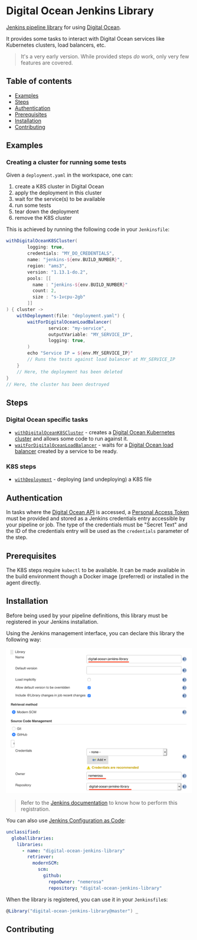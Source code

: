 Digital Ocean Jenkins Library
=============================

[Jenkins pipeline library](https://jenkins.io/doc/book/pipeline/shared-libraries/) for using [Digital Ocean](https://www.digitalocean.com/).

It provides some tasks to interact with Digital Ocean services like Kubernetes clusters, load balancers, etc.

> It's a very early version. While provided steps *do* work, only very few features are covered.

## Table of contents

* [Examples](#examples)
* [Steps](#steps)
* [Authentication](#authentication)
* [Prerequisites](#prerequisites)
* [Installation](#installation)
* [Contributing](#contributing)

## Examples

### Creating a cluster for running some tests

Given a `deployment.yaml` in the workspace, one can:

1. create a K8S cluster in Digital Ocean
1. apply the deployment in this cluster
1. wait for the service(s) to be available
1. run some tests
1. tear down the deployment
1. remove the K8S cluster

This is achieved by running the following code in your `Jenkinsfile`:

```groovy
withDigitalOceanK8SCluster(
        logging: true,
        credentials: "MY_DO_CREDENTIALS",
        name: "jenkins-${env.BUILD_NUMBER}",
        region: "ams3",
        version: "1.13.1-do.2",
        pools: [[
          name : "jenkins-${env.BUILD_NUMBER}"
          count: 2,
          size : "s-1vcpu-2gb"
        ]]
) { cluster ->
    withDeployment(file: "deployment.yaml") {
        waitForDigitalOceanLoadBalancer(
                service: "my-service",
                outputVariable: "MY_SERVICE_IP",
                logging: true,
        )
        echo "Service IP = ${env.MY_SERVICE_IP}"
        // Runs the tests against load balancer at MY_SERVICE_IP
    }
    // Here, the deployment has been deleted
}
// Here, the cluster has been destroyed
```

## Steps

### Digital Ocean specific tasks

* [`withDigitalOceanK8SCluster`](vars/withDigitalOceanK8SCluster.md) - creates a [Digital Ocean Kubernetes cluster](https://www.digitalocean.com/products/kubernetes/) and allows some code to run against it.
* [`waitForDigitalOceanLoadBalancer`](vars/waitForDigitalOceanLoadBalancer.md) - waits for a [Digital Ocean load balancer](https://www.digitalocean.com/products/load-balancer/) created by a service to be ready.

### K8S steps

* [`withDeployment`](vars/withDeployment.md) - deploying (and undeploying) a K8S file

## Authentication

In tasks where the [Digital Ocean API](https://developers.digitalocean.com/documentation/) is accessed, a [Personal Access Token](https://cloud.digitalocean.com/account/api/tokens) must be provided and stored as a Jenkins credentials entry accessible by your pipeline or job. The type of the credentials must be "Secret Text" and the ID of the credentials entry will be used as the `credentials` parameter of the step.

## Prerequisites

The K8S steps require `kubectl` to be available. It can be made available in the build environment though a Docker image (preferred) or installed in the agent directly.

## Installation

Before being used by your pipeline definitions, this library must be registered in your Jenkins installation.

Using the Jenkins management interface, you can declare this library the following way:

![Jenkins pipeline library](docs/Configure_System_Jenkins.png)

> Refer to the [Jenkins documentation](https://jenkins.io/doc/book/pipeline/shared-libraries/) to know how to perform this registration.

You can also use [Jenkins Configuration as Code](https://github.com/jenkinsci/configuration-as-code-plugin/blob/master/README.md):

```YAML
unclassified:
  globallibraries:
    libraries:
      - name: "digital-ocean-jenkins-library"
        retriever:
          modernSCM:
            scm:
              github:
                repoOwner: "nemerosa"
                repository: "digital-ocean-jenkins-library"
```

When the library is registered, you can use it in your `Jenkinsfile`s:

```groovy
@Library("digital-ocean-jenkins-library@master") _
```

## Contributing
